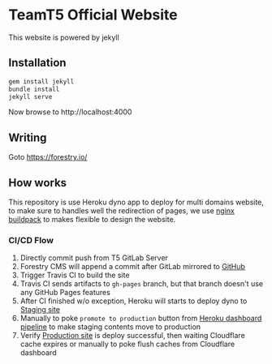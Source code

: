 # TeamT5 Official Website

This website is powered by jekyll

## Installation

```bash
gem install jekyll
bundle install
jekyll serve
```

Now browse to http://localhost:4000

## Writing

Goto https://forestry.io/

## How works

This repository is use Heroku dyno app to deploy for multi domains website,
to make sure to handles well the redirection of pages,
we use [nginx buildpack](https://github.com/heroku/heroku-buildpack-nginx.git) to makes flexible to design the website.

### CI/CD Flow

1. Directly commit push from T5 GitLab Server
2. Forestry CMS will append a commit after GitLab mirrored to [GitHub](https://github.com/teamt5-it/official-website)
3. Trigger Travis CI to build the site
4. Travis CI sends artifacts to `gh-pages` branch, but that branch doesn't use any GitHub Pages features
5. After CI finished w/o exception, Heroku will starts to deploy dyno to [Staging site](https://t5-official-website-staging.herokuapp.com/)
6. Manually to poke `promote to production` button from [Heroku dashboard pipeline](https://dashboard.heroku.com/pipelines/f8615cfc-15ed-4744-a2a4-43ff93b8e22a) to make staging contents move to production
7. Verify [Production site](https://t5-official-website-production.herokuapp.com/) is deploy successful, then waiting Cloudflare cache expires or manually to poke flush caches from Cloudflare dashboard
